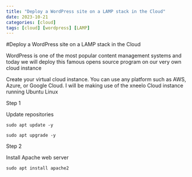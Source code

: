 ```yaml
---
title: "Deploy a WordPress site on a LAMP stack in the Cloud"
date: 2023-10-21
categories: [cloud]
tags: [cloud] [wordpress] [LAMP]
---
```


#Deploy a WordPress site on a LAMP stack in the Cloud

WordPress is one of the most popular content management systems and today we will deploy this famous opens source 
program on our very own cloud instance

Create your virtual cloud instance. You can use any platform such as AWS, Azure, or Google Cloud. 
I will be making use of the xneelo Cloud instance running Ubuntu Linux

Step 1

Update repositories

````
sudo apt update -y
````

````
sudo apt upgrade -y
````


Step 2

Install Apache web server 

````
sudo apt install apache2
````
